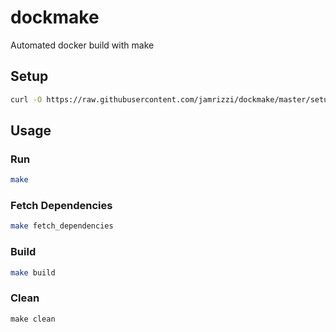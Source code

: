 # dockmake
Automated docker build with make

## Setup
```sh
curl -O https://raw.githubusercontent.com/jamrizzi/dockmake/master/setup.sh && bash setup.sh && rm setup.sh 
```

## Usage
### Run
```sh
make
```

### Fetch Dependencies
```sh
make fetch_dependencies
```

### Build
```sh
make build
```

### Clean
```
make clean
```
